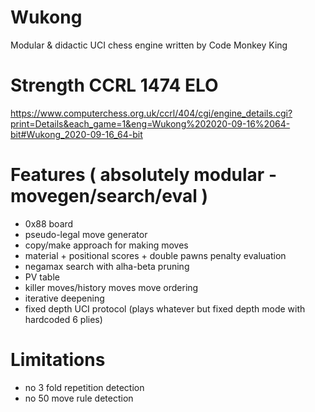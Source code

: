 # Wukong
Modular & didactic UCI chess engine written by Code Monkey King

# Strength CCRL 1474 ELO
https://www.computerchess.org.uk/ccrl/404/cgi/engine_details.cgi?print=Details&each_game=1&eng=Wukong%202020-09-16%2064-bit#Wukong_2020-09-16_64-bit

# Features ( absolutely modular - movegen/search/eval )
  - 0x88 board
  - pseudo-legal move generator
  - copy/make approach for making moves
  - material + positional scores + double pawns penalty evaluation
  - negamax search with alha-beta pruning
  - PV table
  - killer moves/history moves move ordering
  - iterative deepening
  - fixed depth UCI protocol (plays whatever but fixed depth mode with hardcoded 6 plies)

# Limitations
  - no 3 fold repetition detection
  - no 50 move rule detection
